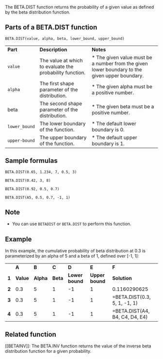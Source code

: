 The BETA.DIST function returns the probability of a given value as defined by the beta distribution function.

Parts of a BETA.DIST function
-----------------------------

`BETA.DIST(value, alpha, beta, lower_bound, upper_bound)`

|  |  |  |
| --- | --- | --- |
| **Part** | **Description** | **Notes** |
| `value` | The value at which to evaluate the probability function. | * The given value must be a number from the given lower boundary to the given upper boundary. |
| `alpha` | The first shape parameter of the distribution. | * The given alpha must be a positive number. |
| beta | The second shape parameter of the distribution. | * The given beta must be a positive number. |
| `lower_bound` | The lower boundary of the function. | * The default lower boundary is 0. |
| `upper-bound` | The upper boundary of the function. | * The default upper boundary is 1. |

Sample formulas
---------------

`BETA.DIST(0.65, 1.234, 7, 0.5, 3)`

`BETA.DIST(0.42, 3, 8)`

`BETA.DIST(0.92, 0.5, 0.7)`

`BETA.DIST(A5, 0.5, 0.7, -1, 1)`

Note
----

* You can use `BETADIST` or `BETA.DIST` to perform this function.

Example
-------

In this example, the cumulative probability of beta distribution at 0.3 is parameterized by an alpha of 5 and a beta of 1, defined over [-1, 1]:

|  |  |  |  |  |  |  |
| --- | --- | --- | --- | --- | --- | --- |
|  | **A** | **B** | **C** | **D** | **E** | **F** |
| **1** | **Value** | **Alpha** | **Beta** | **Lower bound** | **Upper bound** | **Solution** |
| **2** | 0.3 | 5 | 1 | -1 | 1 | 0.1160290625 |
| **3** | 0.3 | 5 | 1 | -1 | 1 | =BETA.DIST(0.3, 5, 1, -1, 1) |
| **4** | 0.3 | 5 | 1 | -1 | 1 | =BETA.DIST(A4, B4, C4, D4, E4) |

Related function
----------------

[[BETAINV]]: The BETA.INV function returns the value of the inverse beta distribution function for a given probability.